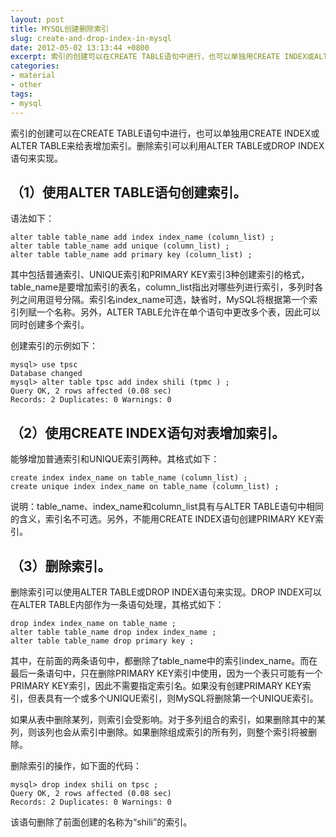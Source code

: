 ```yaml
---
layout: post
title: MYSQL创建删除索引
slug: create-and-drop-index-in-mysql
date: 2012-05-02 13:13:44 +0800
excerpt: 索引的创建可以在CREATE TABLE语句中进行，也可以单独用CREATE INDEX或ALTER TABLE来给表增加索引。删除索引可以利用ALTER TABLE或DROP INDEX语句来实现。
categories:
- material
- other
tags:
- mysql
---
```


索引的创建可以在CREATE TABLE语句中进行，也可以单独用CREATE INDEX或ALTER TABLE来给表增加索引。删除索引可以利用ALTER TABLE或DROP INDEX语句来实现。

## （1）使用ALTER TABLE语句创建索引。

语法如下：

	alter table table_name add index index_name (column_list) ;
	alter table table_name add unique (column_list) ;
	alter table table_name add primary key (column_list) ;

其中包括普通索引、UNIQUE索引和PRIMARY KEY索引3种创建索引的格式，table_name是要增加索引的表名，column_list指出对哪些列进行索引，多列时各列之间用逗号分隔。索引名index_name可选，缺省时，MySQL将根据第一个索引列赋一个名称。另外，ALTER TABLE允许在单个语句中更改多个表，因此可以同时创建多个索引。


创建索引的示例如下：

	mysql> use tpsc
	Database changed
	mysql> alter table tpsc add index shili (tpmc ) ;
	Query OK, 2 rows affected (0.08 sec)
	Records: 2 Duplicates: 0 Warnings: 0

## （2）使用CREATE INDEX语句对表增加索引。

能够增加普通索引和UNIQUE索引两种。其格式如下：

	create index index_name on table_name (column_list) ;
	create unique index index_name on table_name (column_list) ;

说明：table_name、index_name和column_list具有与ALTER TABLE语句中相同的含义，索引名不可选。另外，不能用CREATE INDEX语句创建PRIMARY KEY索引。

## （3）删除索引。

删除索引可以使用ALTER TABLE或DROP INDEX语句来实现。DROP INDEX可以在ALTER TABLE内部作为一条语句处理，其格式如下：

	drop index index_name on table_name ;
	alter table table_name drop index index_name ;
	alter table table_name drop primary key ;

其中，在前面的两条语句中，都删除了table_name中的索引index_name。而在最后一条语句中，只在删除PRIMARY KEY索引中使用，因为一个表只可能有一个PRIMARY KEY索引，因此不需要指定索引名。如果没有创建PRIMARY KEY索引，但表具有一个或多个UNIQUE索引，则MySQL将删除第一个UNIQUE索引。

如果从表中删除某列，则索引会受影响。对于多列组合的索引，如果删除其中的某列，则该列也会从索引中删除。如果删除组成索引的所有列，则整个索引将被删除。

删除索引的操作，如下面的代码：

	mysql> drop index shili on tpsc ;
	Query OK, 2 rows affected (0.08 sec)
	Records: 2 Duplicates: 0 Warnings: 0

该语句删除了前面创建的名称为“shili”的索引。
